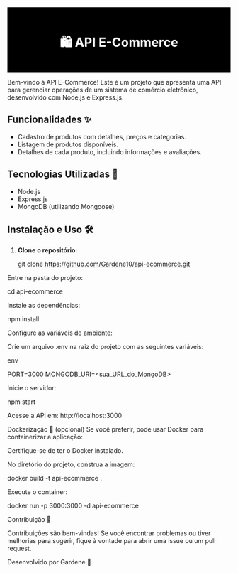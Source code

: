 <div style="background-color:black; padding: 20px;">
  <h1 style="color:white; text-align:center;">🛍️ API E-Commerce</h1>
</div>

Bem-vindo à API E-Commerce! Este é um projeto que apresenta uma API para gerenciar operações de um sistema de comércio eletrônico, desenvolvido com Node.js e Express.js.

## Funcionalidades ✨

- Cadastro de produtos com detalhes, preços e categorias.
- Listagem de produtos disponíveis.
- Detalhes de cada produto, incluindo informações e avaliações.

## Tecnologias Utilizadas 🚀

- Node.js
- Express.js
- MongoDB (utilizando Mongoose)

## Instalação e Uso 🛠️

1. **Clone o repositório:**

   git clone https://github.com/Gardene10/api-ecommerce.git
   
Entre na pasta do projeto:

cd api-ecommerce

Instale as dependências:

npm install

Configure as variáveis de ambiente:

Crie um arquivo .env na raiz do projeto com as seguintes variáveis:

env

PORT=3000
MONGODB_URI=<sua_URL_do_MongoDB>

Inicie o servidor:

npm start

Acesse a API em: http://localhost:3000

Dockerização 🐳 (opcional)
Se você preferir, pode usar Docker para containerizar a aplicação:

Certifique-se de ter o Docker instalado.

No diretório do projeto, construa a imagem:

docker build -t api-ecommerce .

Execute o container:

docker run -p 3000:3000 -d api-ecommerce

Contribuição 💬

Contribuições são bem-vindas! Se você encontrar problemas ou tiver melhorias para sugerir, fique à vontade para abrir uma issue ou um pull request.

Desenvolvido por Gardene 👋
